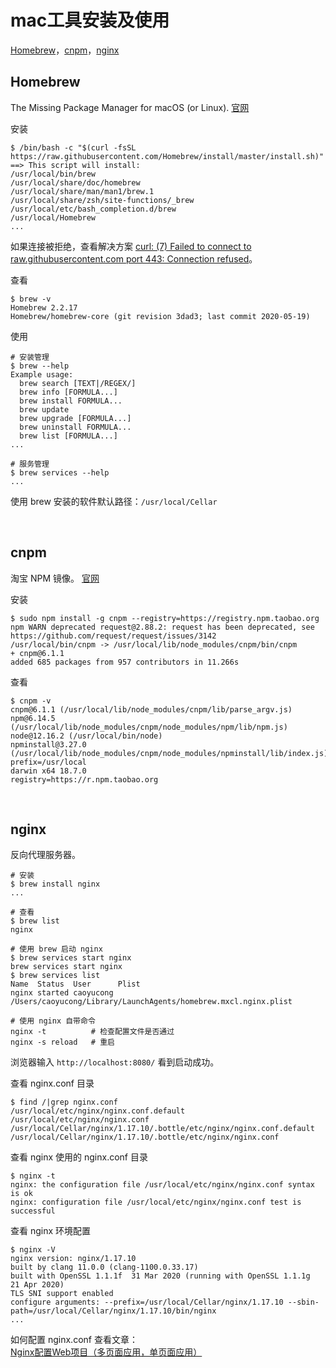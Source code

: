 # mac工具安装及使用

[Homebrew](#homebrew)，[cnpm](#cnpm)，[nginx](#nginx)

## Homebrew

The Missing Package Manager for macOS (or Linux). [官网](https://brew.sh/)

安装

```shell
$ /bin/bash -c "$(curl -fsSL https://raw.githubusercontent.com/Homebrew/install/master/install.sh)"
==> This script will install:
/usr/local/bin/brew
/usr/local/share/doc/homebrew
/usr/local/share/man/man1/brew.1
/usr/local/share/zsh/site-functions/_brew
/usr/local/etc/bash_completion.d/brew
/usr/local/Homebrew
...
```

如果连接被拒绝，查看解决方案 [curl: (7) Failed to connect to raw.githubusercontent.com port 443: Connection refused](https://www.cnblogs.com/whosmeya/p/12913846.html)。

查看

```shell
$ brew -v
Homebrew 2.2.17
Homebrew/homebrew-core (git revision 3dad3; last commit 2020-05-19)
```

使用

```shell
# 安装管理
$ brew --help
Example usage:
  brew search [TEXT|/REGEX/]
  brew info [FORMULA...]
  brew install FORMULA...
  brew update
  brew upgrade [FORMULA...]
  brew uninstall FORMULA...
  brew list [FORMULA...]
...

# 服务管理
$ brew services --help
...
```

使用 brew 安装的软件默认路径：<code>/usr/local/Cellar</code>

<br />

## cnpm

淘宝 NPM 镜像。 [官网](https://npm.taobao.org/)

安装

```shell
$ sudo npm install -g cnpm --registry=https://registry.npm.taobao.org
npm WARN deprecated request@2.88.2: request has been deprecated, see https://github.com/request/request/issues/3142
/usr/local/bin/cnpm -> /usr/local/lib/node_modules/cnpm/bin/cnpm
+ cnpm@6.1.1
added 685 packages from 957 contributors in 11.266s
```

查看

```shell
$ cnpm -v
cnpm@6.1.1 (/usr/local/lib/node_modules/cnpm/lib/parse_argv.js)
npm@6.14.5 (/usr/local/lib/node_modules/cnpm/node_modules/npm/lib/npm.js)
node@12.16.2 (/usr/local/bin/node)
npminstall@3.27.0 (/usr/local/lib/node_modules/cnpm/node_modules/npminstall/lib/index.js)
prefix=/usr/local
darwin x64 18.7.0
registry=https://r.npm.taobao.org
```

<br />

## nginx

反向代理服务器。

```shell
# 安装
$ brew install nginx
...

# 查看
$ brew list
nginx

# 使用 brew 启动 nginx
$ brew services start nginx
brew services start nginx
$ brew services list
Name  Status  User      Plist
nginx started caoyucong /Users/caoyucong/Library/LaunchAgents/homebrew.mxcl.nginx.plist

# 使用 nginx 自带命令
nginx -t          # 检查配置文件是否通过
nginx -s reload   # 重启
```

浏览器输入 <code>http://localhost:8080/</code> 看到启动成功。

查看 nginx.conf 目录

```shell
$ find /|grep nginx.conf
/usr/local/etc/nginx/nginx.conf.default
/usr/local/etc/nginx/nginx.conf
/usr/local/Cellar/nginx/1.17.10/.bottle/etc/nginx/nginx.conf.default
/usr/local/Cellar/nginx/1.17.10/.bottle/etc/nginx/nginx.conf
```

查看 nginx 使用的 nginx.conf 目录

```shell
$ nginx -t
nginx: the configuration file /usr/local/etc/nginx/nginx.conf syntax is ok
nginx: configuration file /usr/local/etc/nginx/nginx.conf test is successful
```

查看 nginx 环境配置

```shell
$ nginx -V
nginx version: nginx/1.17.10
built by clang 11.0.0 (clang-1100.0.33.17)
built with OpenSSL 1.1.1f  31 Mar 2020 (running with OpenSSL 1.1.1g  21 Apr 2020)
TLS SNI support enabled
configure arguments: --prefix=/usr/local/Cellar/nginx/1.17.10 --sbin-path=/usr/local/Cellar/nginx/1.17.10/bin/nginx
...
```

如何配置 nginx.conf 查看文章：[Nginx配置Web项目（多页面应用，单页面应用）](https://www.cnblogs.com/whosmeya/p/12466396.html)

<br />
